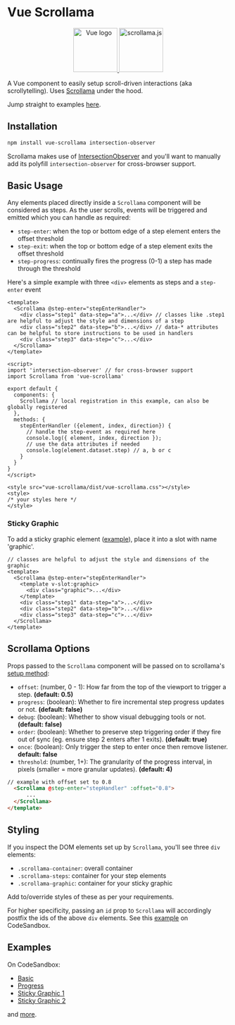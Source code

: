 # Vue Scrollama

<p align="center">
    <a href="https://vuejs.org" target="_blank" rel="noopener noreferrer">
        <img height="100" src="https://vuejs.org/images/logo.png" alt="Vue logo">
    </a>
    <a href="https://github.com/russellgoldenberg/scrollama" target="_blank" rel="noopener noreferrer">
        <img height="100" src="https://russellgoldenberg.github.io/scrollama/logo.png" alt="scrollama.js"/>
    </a>
</p>

A Vue component to easily setup scroll-driven interactions (aka scrollytelling). Uses [Scrollama](https://github.com/russellgoldenberg/scrollama) under the hood.

Jump straight to examples [here](#examples).

## Installation

```sh
npm install vue-scrollama intersection-observer
```
Scrollama makes use of [IntersectionObserver](https://developer.mozilla.org/en-US/docs/Web/API/Intersection_Observer_API) and you'll want to manually add its polyfill `intersection-observer` for cross-browser support.

## Basic Usage

Any elements placed directly inside a `Scrollama` component will be considered as steps. As the user scrolls, events will be triggered and emitted which you can handle as required:

* `step-enter`: when the top or bottom edge of a step element enters the offset threshold
* `step-exit`: when the top or bottom edge of a step element exits the offset threshold
* `step-progress`: continually fires the progress (0-1) a step has made through the threshold

Here's a simple example with three `<div>` elements as steps and a `step-enter` event

```vue
<template>
  <Scrollama @step-enter="stepEnterHandler">
    <div class="step1" data-step="a">...</div> // classes like .step1 are helpful to adjust the style and dimensions of a step
    <div class="step2" data-step="b">...</div> // data-* attributes can be helpful to store instructions to be used in handlers
    <div class="step3" data-step="c">...</div>
  </Scrollama>
</template>

<script>
import 'intersection-observer' // for cross-browser support
import Scrollama from 'vue-scrollama'

export default {
  components: {
    Scrollama // local registration in this example, can also be globally registered 
  },
  methods: {
    stepEnterHandler ({element, index, direction}) {
      // handle the step-event as required here
      console.log({ element, index, direction });
      // use the data attributes if needed
      console.log(element.dataset.step) // a, b or c 
    }
  }
}
</script>

<style src="vue-scrollama/dist/vue-scrollama.css"></style>
<style>
/* your styles here */
</style>
```

### Sticky Graphic
To add a sticky graphic element ([example](https://vue-scrollama.now.sh/#/stickygraphic1)), place it into a slot with name 'graphic'.

```vue
// classes are helpful to adjust the style and dimensions of the graphic
<template>
  <Scrollama @step-enter="stepEnterHandler">
    <template v-slot:graphic>
      <div class="graphic">...</div>
    </template>
    <div class="step1" data-step="a">...</div>
    <div class="step2" data-step="b">...</div>
    <div class="step3" data-step="c">...</div>
  </Scrollama>
</template>
```

## Scrollama Options

Props passed to the `Scrollama` component will be passed on to scrollama's [setup method](https://github.com/russellgoldenberg/scrollama#scrollamasetupoptions):

* `offset`: (number, 0 - 1): How far from the top of the viewport to trigger a step. **(default: 0.5)** 
* `progress`: (boolean): Whether to fire incremental step progress updates or not. **(default: false)**
* `debug`: (boolean): Whether to show visual debugging tools or not. **(default: false)**
* `order`: (boolean): Whether to preserve step triggering order if they fire out of sync (eg. ensure step 2 enters after 1 exits). **(default: true)**
* `once`: (boolean): Only trigger the step to enter once then remove listener. **default: false**
* `threshold`: (number, 1+): The granularity of the progress interval, in pixels (smaller = more granular updates). **(default: 4)**

```html
// example with offset set to 0.8
  <Scrollama @step-enter="stepHandler" :offset="0.8">
      ...
  </Scrollama>
</template>
```

## Styling
If you inspect the DOM elements set up by `Scrollama`, you'll see three `div` elements:

* `.scrollama-container`: overall container
* `.scrollama-steps`: container for your step elements
* `.scrollama-graphic`: container for your sticky graphic

Add to/override styles of these as per your requirements. 

For higher specificity, passing an `id` prop to `Scrollama` will accordingly postfix the ids of the above `div` elements. See this [example](https://codesandbox.io/s/jv7kx29mry) on CodeSandbox.

## Examples

On CodeSandbox:

* [Basic](https://codesandbox.io/s/5kn98j4w74)
* [Progress](https://codesandbox.io/s/ryx25zrj5q)
* [Sticky Graphic 1](https://codesandbox.io/s/j3oy2k6lxv)
* [Sticky Graphic 2](https://codesandbox.io/s/jznvyjpr9w)

and [more](https://codesandbox.io/search?query=vue-scrollama%20vgshenoy&page=1&refinementList%5Bnpm_dependencies.dependency%5D%5B0%5D=vue-scrollama).
